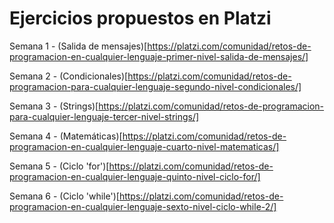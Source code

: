 # Ejercicios propuestos en Platzi

Semana 1 - (Salida de mensajes)[https://platzi.com/comunidad/retos-de-programacion-en-cualquier-lenguaje-primer-nivel-salida-de-mensajes/]

Semana 2 - (Condicionales)[https://platzi.com/comunidad/retos-de-programacion-para-cualquier-lenguaje-segundo-nivel-condicionales/]

Semana 3 - (Strings)[https://platzi.com/comunidad/retos-de-programacion-para-cualquier-lenguaje-tercer-nivel-strings/]

Semana 4 - (Matemáticas)[https://platzi.com/comunidad/retos-de-programacion-en-cualquier-lenguaje-cuarto-nivel-matematicas/]

Semana 5 - (Ciclo 'for')[https://platzi.com/comunidad/retos-de-programacion-en-cualquier-lenguaje-quinto-nivel-ciclo-for/]

Semana 6 - (Ciclo 'while')[https://platzi.com/comunidad/retos-de-programacion-en-cualquier-lenguaje-sexto-nivel-ciclo-while-2/]
